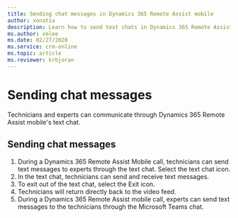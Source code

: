 ```yaml
---
title: Sending chat messages in Dynamics 365 Remote Assist mobile
author: xonatia
description: Learn how to send text chats in Dynamics 365 Remote Assist mobile
ms.author: xolee
ms.date: 02/27/2020
ms.service: crm-online
ms.topic: article
ms.reviewer: krbjoran
---
```

# Sending chat messages

Technicians and experts can communicate through Dynamics 365 Remote Assist mobile's text chat.

## Sending chat messages

1. During a Dynamics 365 Remote Assist Mobile call, technicians can send text messages to experts through the text chat. Select the text chat icon. 
2. In the text chat, technicians can send and receive text messages. 
3. To exit out of the text chat, select the Exit icon. 
4. Technicians will return directly back to the video feed. 
5. During a Dynamics 365 Remote Assist mobile call, experts can send text messages to the technicians through the Microsoft Teams chat. 



